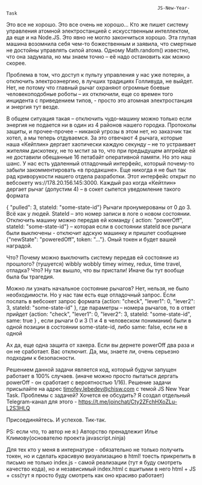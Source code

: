                                                             JS-New-Year-Task
                                                            
Это все не хорошо. Это все очень не хорошо... Кто же пишет систему управления атомной электростанцией с искусственным интеллектом, да еще и на Node.JS. Это явно не могло закончиться хорошо. Эта глупая машина возомнила себя чем-то божественным и заявила, что смертные не достойны управлять силой атома. Одному Math.random() известно, что она задумала, но мы знаем точно – её надо остановить как можно скорее.

Проблема в том, что доступ к пульту управления у нас уже потерян, а отключить электроэнергию, в лучших традициях Голливуда, не выйдет. Нет, не потому что главный рычаг охраняют огромные боевые человекоподобные роботы – их отключили, еще со времен того инцидента с приведением типов, - просто это атомная электростанция и энергия тут везде.

В общем ситуация такая – отключить чудо-машину можно только если энергия не подается ни в один из 4 районов нашего городка. Протоколы защиты, и прочее-прочее – никакой угрозы в этом нет, но заказчик так хотел, а мы теперь отдуваемся. За это отвечают 4 рычага, которые наша «Кейтлин» дергает хаотически каждую секунду – не то устраивает жителям дискотеку, не то мстит за то, что при предыдущем апгрейде ей не доставили обещанные 16 петабайт оперативной памяти. Но это наш шанс. У нас есть удаленный отладочный интерфейс, который почему-то забыли закомментировать «в продакшне». Еще никогда я не был так рад криворукости нашего отдела разработки. Этот интерфейс открыт по вебсокету ws://178.20.156.145:3000. Каждый раз когда «Кейтлин» дергает рычаг (допустим 4) – в сокет сыпется уведомление такого формата

{ "pulled": 3, stateId: "some-state-id"}
Рычаги пронумерованы от 0 до 3. Всё как у людей. StateId – это номер записи в логе о новом состоянии. Отключить машину можно передав ей команду { action: "powerOff", stateId: "some-state-id"} – которая если в состоянии stateId все рычаги были выключены - отключит адскую машинку и пришлет сообщение {"newState": "poweredOff", token: "..."}. Оный токен и будет вашей наградой.

Что? Почему можно выключить систему передав ей состояние из прошлого? (тушуется) wibbly wobbly timey wimey, redux, time travel, отладка? Что? Ну так вышло, что вы пристали! Иначе бы тут вообще была бы трагедия.

Можно ли узнать начальное состояние рычагов? Нет, нельзя, не было необходимости. Но у нас там есть еще отладочный запрос. Если послать в вебсокет запрос формата {action: "check", "lever1": 0, "lever2": 3, stateId: "some-state-id" }, где параметры – номера рычагов, то в ответ прийдет {action: "check", "lever1": 0, "lever2": 3, stateId: "some-state-id", same: true } , если рычаги 0 и 3 (1 и 4 в человеском понимании) были в одной позиции в состоянии some-state-id, либо same: false, если не в одной

Ах да, еще одна защита от хакера. Если вы дернете powerOff два раза и он не сработает. Вас отключит. Да, мы, знаете ли, очень серьезно подходим к безопасности.

Решением данной задачи является код, который будучи запущен работает в 100% случаев. (иначе можно просто пытаться дергать powerOff - он сработает с вероятностью 1/16). Решение задачи присылайте на адрес timofey.lebedev@chisw.com с темой JS New Year Task. Проблемы с задачей? Хочется ее обсудить? Я создал отдельный Telegram-канал для этого - https://t.me/joinchat/Cty2ZFchHXoZLu-L2S3HLQ

Присоединяйтесь. И успехов. Тик-так.

PS: если что, то автор не я:) Авторство пренадлежит Илье Климову(основателю проекта javascript.ninja)

Для тех кто у меня в интернатуре - обязательно не только получить токен, но и сделать красивую визуализацию в html! тоесть прикрепить в письмо не только index.js - самой реализации (тут я буду смотреть качество кода), но и независимый index.html с вшитыми в него html + JS + css(тут я просто буду смотреть как оно красиво работает)
